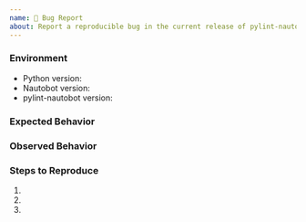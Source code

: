 ```yaml
---
name: 🐛 Bug Report
about: Report a reproducible bug in the current release of pylint-nautobot
---
```


### Environment
* Python version:  <!-- Example: 3.11.4 -->
* Nautobot version:  <!-- Example: 2.0.0 -->
* pylint-nautobot version:  <!-- Example: 2.0.1 -->

<!-- What did you expect to happen? -->
### Expected Behavior


<!-- What happened instead? -->
### Observed Behavior

<!--
    Describe in detail the exact steps that someone else can take to reproduce
    this bug using the current release.
-->
### Steps to Reproduce
1.
2.
3.

